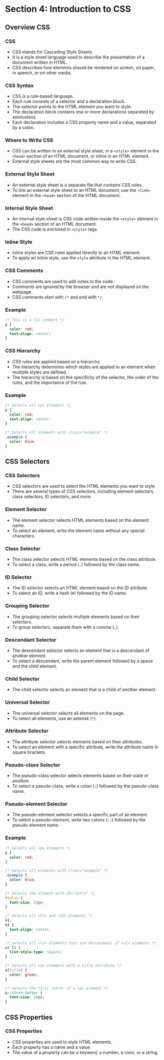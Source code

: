 # Section 4: Introduction to CSS

## Overview CSS

### CSS

- CSS stands for Cascading Style Sheets.
- It is a style sheet language used to describe the presentation of a document written in HTML.
- CSS describes how elements should be rendered on screen, on paper, in speech, or on other media.

### CSS Syntax

- CSS is a rule-based language.
- Each rule consists of a selector and a declaration block.
- The selector points to the HTML element you want to style.
- The declaration block contains one or more declarations separated by semicolons.
- Each declaration includes a CSS property name and a value, separated by a colon.

### Where to Write CSS

- CSS can be written in an external style sheet, in a `<style>` element in the `<head>` section of an HTML document, or inline in an HTML element.
- External style sheets are the most common way to write CSS.

### External Style Sheet

- An external style sheet is a separate file that contains CSS rules.
- To link an external style sheet to an HTML document, use the `<link>` element in the `<head>` section of the HTML document.

### Internal Style Sheet

- An internal style sheet is CSS code written inside the `<style>` element in the `<head>` section of an HTML document.
- The CSS code is enclosed in `<style>` tags.

### Inline Style

- Inline styles are CSS rules applied directly to an HTML element.
- To apply an inline style, use the `style` attribute in the HTML element.

### CSS Comments

- CSS comments are used to add notes to the code.
- Comments are ignored by the browser and are not displayed on the webpage.
- CSS comments start with `/*` and end with `*/`.

### Example

```css
/* This is a CSS comment */
p {
  color: red;
  text-align: center;
}
```

### CSS Hierarchy

- CSS rules are applied based on a hierarchy.
- The hierarchy determines which styles are applied to an element when multiple styles are defined.
- The hierarchy is based on the specificity of the selector, the order of the rules, and the importance of the rule.

### Example

```css
/* Selects all <p> elements */
p {
  color: red;
  text-align: center;
}

/* Selects all elements with class="example" */
.example {
  color: blue;
}
```

## CSS Selectors

### CSS Selectors

- CSS selectors are used to select the HTML elements you want to style.
- There are several types of CSS selectors, including element selectors, class selectors, ID selectors, and more.

### Element Selector

- The element selector selects HTML elements based on the element name.
- To select an element, write the element name without any special characters.

### Class Selector

- The class selector selects HTML elements based on the class attribute.
- To select a class, write a period (`.`) followed by the class name.

### ID Selector

- The ID selector selects an HTML element based on the ID attribute.
- To select an ID, write a hash (`#`) followed by the ID name.

### Grouping Selector

- The grouping selector selects multiple elements based on their selectors.
- To group selectors, separate them with a comma (`,`).

### Descendant Selector

- The descendant selector selects an element that is a descendant of another element.
- To select a descendant, write the parent element followed by a space and the child element.

### Child Selector

- The child selector selects an element that is a child of another element.

### Universal Selector

- The universal selector selects all elements on the page.
- To select all elements, use an asterisk (`*`).

### Attribute Selector

- The attribute selector selects elements based on their attributes.
- To select an element with a specific attribute, write the attribute name in square brackets.

### Pseudo-class Selector

- The pseudo-class selector selects elements based on their state or position.
- To select a pseudo-class, write a colon (`:`) followed by the pseudo-class name.

### Pseudo-element Selector

- The pseudo-element selector selects a specific part of an element.
- To select a pseudo-element, write two colons (`::`) followed by the pseudo-element name.

### Example

```css
/* Selects all <p> elements */
p {
  color: red;
}

/* Selects all elements with class="example" */
.example {
  color: blue;
}

/* Selects the element with ID="intro" */
#intro {
  font-size: 24px;
}

/* Selects all <h1> and <h2> elements */
h1,
h2 {
  text-align: center;
}

/* Selects all <li> elements that are descendants of <ul> elements */
ul li {
  list-style-type: square;
}

/* Selects all <a> elements with a title attribute */
a[title] {
  color: green;
}

/* Selects the first letter of a <p> element */
p::first-letter {
  font-size: 24px;
}
```

## CSS Properties

### CSS Properties

- CSS properties are used to style HTML elements.
- Each property has a name and a value.
- The value of a property can be a keyword, a number, a color, or a string.
